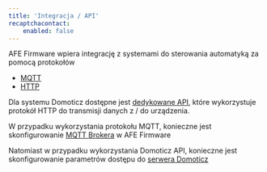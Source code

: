 ```yaml
---
title: 'Integracja / API'
recaptchacontact:
    enabled: false
---
```


AFE Firmware wpiera integrację z systemami do sterowania automatyką za pomocą protokołów
* [MQTT](/integracja-api/mqtt)
* [HTTP](/integracja-api/http)

Dla systemu Domoticz dostępne jest [dedykowane API](/integracja-api/domoticz-api), które wykorzystuje protokół HTTP do transmisji danych z / do urządzenia.

W przypadku wykorzystania protokołu MQTT, konieczne jest skonfigurowanie [MQTT Brokera](/konfiguracja/konfiguracja-mechanizmow-sterowania/mqtt-broker) w AFE Firmware

Natomiast w przypadku wykorzystania Domoticz API, konieczne jest skonfigurowanie parametrów dostępu do [serwera Domoticz](/konfiguracja/konfiguracja-mechanizmow-sterowania/serwer-domoticz)
